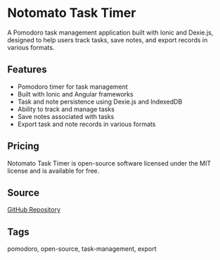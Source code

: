 # Notomato Task Timer

A Pomodoro task management application built with Ionic and Dexie.js, designed to help users track tasks, save notes, and export records in various formats.

## Features
- Pomodoro timer for task management
- Built with Ionic and Angular frameworks
- Task and note persistence using Dexie.js and IndexedDB
- Ability to track and manage tasks
- Save notes associated with tasks
- Export task and note records in various formats

## Pricing
Notomato Task Timer is open-source software licensed under the MIT license and is available for free.

## Source
[GitHub Repository](https://github.com/TBosak/notomato)

## Tags
pomodoro, open-source, task-management, export